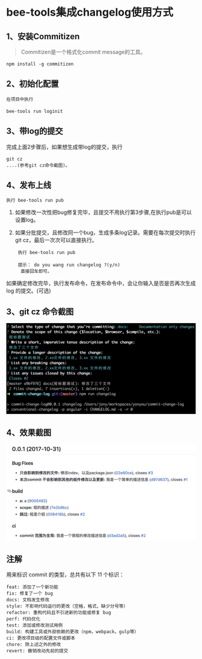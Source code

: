 # bee-tools集成changelog使用方式

## 1、安装Commitizen

> Commitizen是一个格式化commit message的工具。

    npm install -g commitizen
    


## 2、初始化配置
    
    在项目中执行  
    
    bee-tools run loginit

## 3、带log的提交

完成上面2步骤后，如果想生成带log的提交，执行
    
    git cz
    ....(参考git cz命令截图)。
    
## 4、发布上线
    
    执行 bee-tools run pub

1. 如果修改一次性把bug修复完毕，且提交不用执行第3步骤,在执行pub是可以设置log。
2. 如果分批提交，且修改同一个bug，生成多条log记录。需要在每次提交时执行git cz，最后一次次可以直接执行。

        执行 bee-tools run pub
     
        提示： do you wang run changelog ?(y/n)
         直接回车即可。

如果确定修改完毕，执行发布命令，在发布命令中，会让你输入是否是否再次生成log 的提交。(可选)


## 3、git cz 命令截图
![](media/15093486333182/15094390880861.jpg)

## 4、效果截图
![](media/15093486333182/15094393010120.jpg)


## 注解

用来标识 commit 的类型，总共有以下 11 个标识：

	feat: 添加了一个新功能
	fix: 修复了一个 bug
	docs: 文档发生修改
	style: 不影响代码运行的更改（空格，格式，缺少分号等）
	refactor: 重构代码且不引进新的功能或修复 bug
	perf: 代码优化
	test: 添加或修改测试用例
	build: 构建工具或外部依赖的更改（npm，webpack，gulp等）
	ci: 更改项目级的配置文件或脚本
	chore: 除上述之外的修改
	revert: 撤销改动先前的提交


